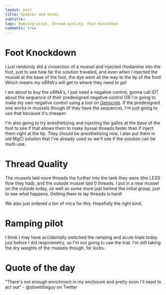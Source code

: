 ```yaml
---
layout: post
title: Updates and notes
subtitle:
tags: Ramping-pilot, Thread-quality, Foot-Knockdown
comments: true
---
```


# Foot Knockdown

I just randomly did a vivisection of a mussel and injected rhodamine into the foot, just to see how far the solution traveled, and even when I injected the mussel at the base of the foot, the dye went all the way to the tip of the foot! Which means my siRNA's will get to where they need to go!

I am about to buy the siRNA's, I just need a negative control, gonna call IDT about the sequence of their predesigned negative control OR I'm going to make my own negative control using a tool on [Genscript](https://www.genscript.com/tools/create-scrambled-sequence). If the predesigned one works in mussels though (if they have the sequence), I'm just going to use that because it's cheaper.

I'm also going to try anesthetizing and injecting the gallos at the base of the foot to see if that allows them to make byssal threads faster than if inject them right at the tip. They should be anesthetizing now, I also put them in old MgCl solution that I've already used so we'll see if the solution can be multi-use.

# Thread Quality

The mussels laid more threads the further into the tank they were (the LESS flow they had), and the outside mussel laid 0 threads. I put in a new mussel on the outside today, as well as some more just behind the initial group, just to see what happens. Getting them to lay threads is hard!

We also just ordered a ton of mica for this. Hopefully the right kind.

# Ramping pilot

I think I may have accidentally switched the ramping and acute trials today just before I did respirometry, so I'm not going to use the trial. I'm still taking the dry weights of the mussels though, for kicks.

# Quote of the day

"There's not enough enrichment in my enclosure and pretty soon I'll need to act out" - @slowlittleguy on Twitter
